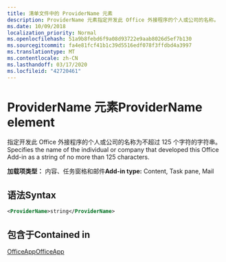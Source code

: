 ```yaml
---
title: 清单文件中的 ProviderName 元素
description: ProviderName 元素指定开发此 Office 外接程序的个人或公司的名称。
ms.date: 10/09/2018
localization_priority: Normal
ms.openlocfilehash: 51a9b8febd6f9a08d93722e9aab8026d5ef7b130
ms.sourcegitcommit: fa4e81fcf41b1c39d5516edf078f3ffdbd4a3997
ms.translationtype: MT
ms.contentlocale: zh-CN
ms.lasthandoff: 03/17/2020
ms.locfileid: "42720461"
---
```

# <a name="providername-element"></a><span data-ttu-id="9141f-103">ProviderName 元素</span><span class="sxs-lookup"><span data-stu-id="9141f-103">ProviderName element</span></span>

<span data-ttu-id="9141f-104">指定开发此 Office 外接程序的个人或公司的名称为不超过 125 个字符的字符串。</span><span class="sxs-lookup"><span data-stu-id="9141f-104">Specifies the name of the individual or company that developed this Office Add-in as a string of no more than 125 characters.</span></span>

<span data-ttu-id="9141f-105">**加载项类型：** 内容、任务窗格和邮件</span><span class="sxs-lookup"><span data-stu-id="9141f-105">**Add-in type:** Content, Task pane, Mail</span></span>

## <a name="syntax"></a><span data-ttu-id="9141f-106">语法</span><span class="sxs-lookup"><span data-stu-id="9141f-106">Syntax</span></span>

```XML
<ProviderName>string</ProviderName>
```

## <a name="contained-in"></a><span data-ttu-id="9141f-107">包含于</span><span class="sxs-lookup"><span data-stu-id="9141f-107">Contained in</span></span>

[<span data-ttu-id="9141f-108">OfficeApp</span><span class="sxs-lookup"><span data-stu-id="9141f-108">OfficeApp</span></span>](officeapp.md)

